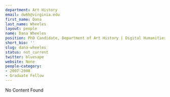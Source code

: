 ```yaml
---
department: Art History
email: dw6h@virginia.edu
first_name: Dana
last_name: Wheeles
layout: people
name: Dana Wheeles
position: PhD Candidate, Department of Art History | Digital Humanities Fellow 2007-2008
short_bio: ''
slug: dana-wheeles
status: not_current
twitter: bluesape
website: None
people-category:
- 2007-2008
- Graduate Fellow
---
```


No Content Found
